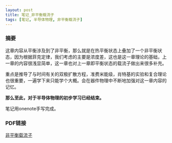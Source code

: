 ```yaml
---
layout: post
title: 笔记_非平衡载流子
tags: [笔记, 半导体物理, 非平衡载流子]
---
```


### 摘要

这章内容从平衡涉及到了非平衡，那么就是在热平衡状态上叠加了一个非平衡状态，因为根据菲克定律，我们考虑的主要是浓度差，这也是这一章理论的基础，上一章的内容很浅显简单，这一章也对上一章即平衡状态的载流子做出来很多补充。

重点是推导了与时间有关的双极扩散方程，准费米能级，肖特基的实验和复合理论也很重要，一遍学下来只能学个大概。会在器件物理中不断地加强对这一章内容的记忆。

**那么至此，对于半导体物理的初步学习已经结束。**

笔记用onenote手写完成。

### PDF链接

[非平衡载流子](https://naibaowjk.github.io/documents/笔记_非平衡载流子.pdf)